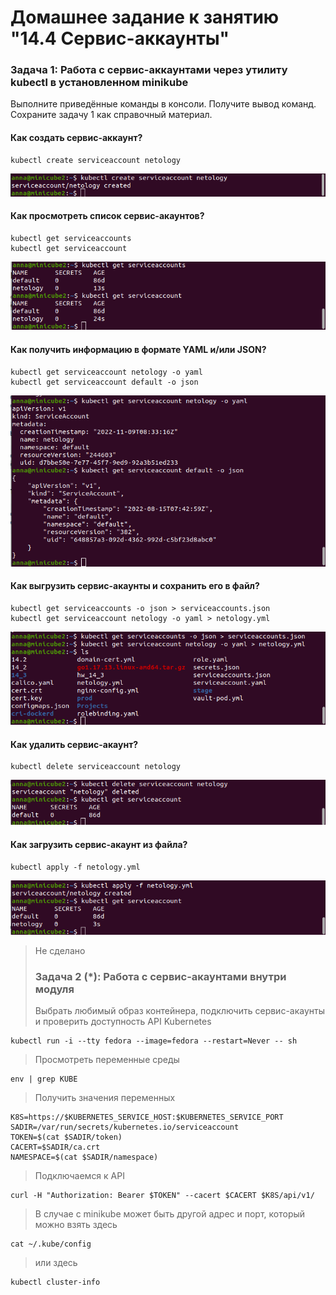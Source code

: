 # Домашнее задание к занятию "14.4 Сервис-аккаунты"

### Задача 1: Работа с сервис-аккаунтами через утилиту kubectl в установленном minikube

Выполните приведённые команды в консоли. Получите вывод команд. Сохраните задачу 1 как справочный материал.

#### Как создать сервис-аккаунт?
```
kubectl create serviceaccount netology
```
![ ](kub14_04_01.png)

#### Как просмотреть список сервис-акаунтов?
```
kubectl get serviceaccounts
kubectl get serviceaccount
```
![ ](kub14_04_02.png)

#### Как получить информацию в формате YAML и/или JSON?
```
kubectl get serviceaccount netology -o yaml
kubectl get serviceaccount default -o json
```
![ ](kub14_04_03.png)

#### Как выгрузить сервис-акаунты и сохранить его в файл?
```
kubectl get serviceaccounts -o json > serviceaccounts.json
kubectl get serviceaccount netology -o yaml > netology.yml
```
![ ](kub14_04_04.png)

#### Как удалить сервис-акаунт?
```
kubectl delete serviceaccount netology
```
![ ](kub14_04_05.png)

#### Как загрузить сервис-акаунт из файла?
```
kubectl apply -f netology.yml
```
![ ](kub14_04_06.png)



> Не сделано
> ### Задача 2 (*): Работа с сервис-акаунтами внутри модуля
> Выбрать любимый образ контейнера, подключить сервис-акаунты и проверить доступность API Kubernetes
```
kubectl run -i --tty fedora --image=fedora --restart=Never -- sh
```
> Просмотреть переменные среды
```
env | grep KUBE
```
> Получить значения переменных
```
K8S=https://$KUBERNETES_SERVICE_HOST:$KUBERNETES_SERVICE_PORT
SADIR=/var/run/secrets/kubernetes.io/serviceaccount
TOKEN=$(cat $SADIR/token)
CACERT=$SADIR/ca.crt
NAMESPACE=$(cat $SADIR/namespace)
```
> Подключаемся к API
```
curl -H "Authorization: Bearer $TOKEN" --cacert $CACERT $K8S/api/v1/
```
> В случае с minikube может быть другой адрес и порт, который можно взять здесь
```
cat ~/.kube/config
```
> или здесь
```
kubectl cluster-info
```